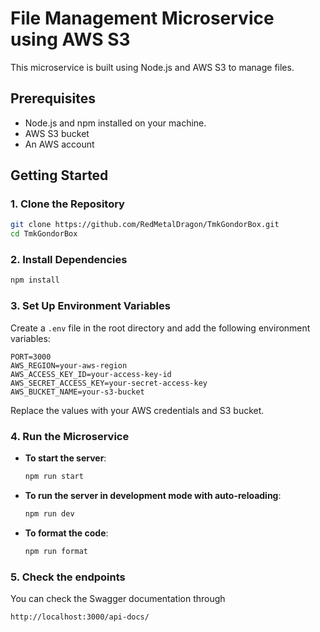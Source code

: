 # File Management Microservice using AWS S3

This microservice is built using Node.js and AWS S3 to manage files.

## Prerequisites

- Node.js and npm installed on your machine.
- AWS S3 bucket
- An AWS account

## Getting Started

### 1. Clone the Repository

```bash
git clone https://github.com/RedMetalDragon/TmkGondorBox.git
cd TmkGondorBox
```

### 2. Install Dependencies

```bash
npm install
```

### 3. Set Up Environment Variables

Create a `.env` file in the root directory and add the following environment variables:

```plaintext
PORT=3000
AWS_REGION=your-aws-region
AWS_ACCESS_KEY_ID=your-access-key-id
AWS_SECRET_ACCESS_KEY=your-secret-access-key
AWS_BUCKET_NAME=your-s3-bucket
```

Replace the values with your AWS credentials and S3 bucket.

### 4. Run the Microservice

- **To start the server**:

  ```bash
  npm run start
  ```

- **To run the server in development mode with auto-reloading**:

  ```bash
  npm run dev
  ```

- **To format the code**:

  ```bash
  npm run format
  ```

### 5. Check the endpoints

You can check the Swagger documentation through 

  ```bash
  http://localhost:3000/api-docs/
  ```